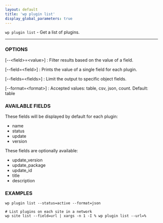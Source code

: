 ```yaml
---
layout: default
title: 'wp plugin list'
display_global_parameters: true
---
```


`wp plugin list` - Get a list of plugins.

<hr />

### OPTIONS

[\--&lt;field&gt;=&lt;value&gt;]
: Filter results based on the value of a field.

[\--field=&lt;field&gt;]
: Prints the value of a single field for each plugin.

[\--fields=&lt;fields&gt;]
: Limit the output to specific object fields.

[\--format=&lt;format&gt;]
: Accepted values: table, csv, json, count. Default: table

### AVAILABLE FIELDS

These fields will be displayed by default for each plugin:

* name
* status
* update
* version

These fields are optionally available:

* update_version
* update_package
* update_id
* title
* description

### EXAMPLES

    wp plugin list --status=active --format=json

    # List plugins on each site in a network
    wp site list --field=url | xargs -n 1 -I % wp plugin list --url=%



